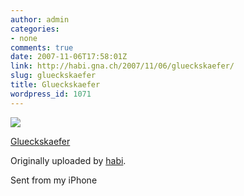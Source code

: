 ```yaml
---
author: admin
categories:
- none
comments: true
date: 2007-11-06T17:58:01Z
link: http://habi.gna.ch/2007/11/06/glueckskaefer/
slug: glueckskaefer
title: Glueckskaefer
wordpress_id: 1071
---
```


[![](http://farm3.static.flickr.com/2114/1891658052_3cacb99e01_m.jpg)](http://www.flickr.com/photos/habi/1891658052/)
   

 
  [Glueckskaefer](http://www.flickr.com/photos/habi/1891658052/)
    

  Originally uploaded by [habi](http://www.flickr.com/people/habi/).
 



Sent from my iPhone
  


